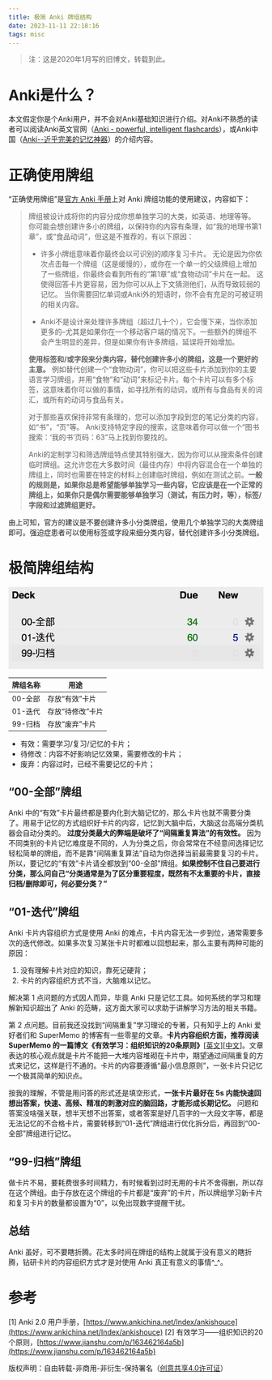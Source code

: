 ```yaml
---
title: 极简 Anki 牌组结构
date: 2023-11-11 22:18:16
tags: misc
---
```


> 注：这是2020年1月写的旧博文，转载到此。

# Anki是什么？
本文假定你是个Anki用户，并不会对Anki基础知识进行介绍。对Anki不熟悉的读者可以阅读Anki英文官网（[Anki - powerful, intelligent flashcards](https://apps.ankiweb.net/)），或Anki中国（[Anki--近乎完美的记忆神器](https://www.ankichina.net/anki20.html)）的介绍内容。

# 正确使用牌组
“正确使用牌组”是[官方 Anki 手册](https://www.ankichina.net/Index/ankishouce)上对 Anki 牌组功能的使用建议，内容如下：
>牌组被设计成将你的内容分成你想单独学习的大类，如英语、地理等等。 你可能会想创建许多小的牌组，以保持你的内容有条理，如“我的地理书第1章”，或“食品动词”，但这是不推荐的，有以下原因：
>
> - 许多小牌组意味着你最终会以可识别的顺序复习卡片。 无论是因为你依次点击每一个牌组（这是缓慢的），或你在一个单一的父级牌组上增加了一些牌组，你最终会看到所有的“第1章”或“食物动词”卡片在一起。 这使得回答卡片更容易，因为你可以从上下文猜测他们，从而导致较弱的记忆。 当你需要回忆单词或Anki外的短语时，你不会有充足的可被证明的相关内容。
> 
> - Anki不是设计来处理许多牌组（超过几十个），它会慢下来，当你添加更多的–尤其是如果你在一个移动客户端的情况下。一些额外的牌组不会产生明显的差异，但是如果你有许多牌组，延误将开始增加。
>
> **使用标签和/或字段来分类内容，替代创建许多小的牌组，这是一个更好的主意。** 例如替代创建一个“食物动词”，你可以把这些卡片添加到你的主要语言学习牌组，并用“食物”和“动词”来标记卡片。每个卡片可以有多个标签，这意味着你可以做的事情，如寻找所有的动词，或所有与食品有关的词汇，或所有的动词与食品有关。
>
>对于那些喜欢保持非常有条理的，您可以添加字段到您的笔记分类的内容，如“书”，“页”等。 Anki支持特定字段的搜索，这意味着你可以做一个“图书搜索：‘我的书’页码：63”马上找到你要找的。
>
>Anki的定制学习和筛选牌组特点使其特别强大，因为你可以从搜索条件创建临时牌组。这允许您在大多数时间（最佳内存）中将内容混合在一个单独的牌组上，同时也需要在特定的材料上创建临时牌组，例如在测试之前。**一般的规则是，如果你总是希望能够单独学习一些内容，它应该是在一个正常的牌组上，如果你只是偶尔需要能够单独学习（测试，有压力时，等），标签/字段和过滤牌组更好。**

由上可知，官方的建议是不要创建许多小分类牌组，使用几个单独学习的大类牌组即可。强迫症患者可以使用标签或字段来细分类内容，替代创建许多小分类牌组。

# 极简牌组结构
![极简Anki牌组结构](../images/extermely_simple_anki_struct.png)


|牌组名称|用途|
|-|-|
|00-全部|存放“有效”卡片|
|01-迭代|存放“待修改”卡片|
|99-归档|存放“废弃”卡片|

- 有效：需要学习/复习/记忆的卡片；
- 待修改：内容不好影响记忆效果，需要修改的卡片；
- 废弃：内容过时，已经不需要记忆的卡片；

## “00-全部”牌组
Anki 中的“有效”卡片最终都是要内化到大脑记忆的，那么卡片也就不需要分类了。用易于记忆的方式组织好卡片的内容，记忆到大脑中后，大脑这台高端分类机器会自动分类的。
**过度分类最大的弊端是破坏了“间隔重复算法”的有效性。** 因为不同类别的卡片记忆难度是不同的，人为分类之后，你会常常在不经意间选择记忆轻松简单的牌组，而不是靠“间隔重复算法”自动为你选择当前最需要复习的卡片。
所以，要记忆的“有效”卡片请全都放到“00-全部”牌组。**如果控制不住自己要进行分类，那么问自己“分类通常是为了区分重要程度，既然有不太重要的卡片，直接归档/删除即可，何必要分类？”**

## “01-迭代”牌组
Anki 卡片内容组织方式是使用 Anki 的难点，卡片内容无法一步到位，通常需要多次的迭代修改。如果多次复习某张卡片时都难以回想起来，那么主要有两种可能的原因：

1. 没有理解卡片对应的知识，靠死记硬背；
2. 卡片的内容组织方式不当，大脑难以记忆。 

解决第 1 点问题的方式因人而异，毕竟 Anki 只是记忆工具。如何系统的学习和理解新知识超出了 Anki 的范畴，这方面大家可以求助于讲解学习方法的相关书籍。

第 2 点问题。目前我还没找到“间隔重复”学习理论的专著，只有知乎上的 Anki 爱好者们和 SuperMemo 的博客有一些零星的文章。**卡片内容组织方面，推荐阅读 SuperMemo 的一篇博文《有效学习：组织知识的20条原则》**[[英文](https://www.supermemo.com/en/archives1990-2015/articles/20rules)][[中文](https://www.jianshu.com/p/163462164a5b)]。文章表达的核心观点就是卡片不能把一大堆内容堆砌在卡片中，期望通过间隔重复的方式来记忆，这样是行不通的。卡片的内容要遵循“最小信息原则”，一张卡片只记忆一个极其简单的知识点。

按我的理解，不管是用问答的形式还是填空形式，**一张卡片最好在 5s 内能快速回想出答案，快速、高频、精准的刺激对应的脑回路，才能形成长期记忆。** 问题和答案没啥强关联，想半天想不出答案，或者答案是好几百字的一大段文字等，都是无法记忆的不合格卡片，需要转移到“01-迭代”牌组进行优化拆分后，再回到“00-全部”牌组进行记忆。

## “99-归档”牌组
做卡片不易，要耗费很多时间精力，有时候看到过时无用的卡片不舍得删，所以存在这个牌组。由于存放在这个牌组的卡片都是“废弃”的卡片，所以牌组学习新卡片和复习卡片的数量都设置为“0”，以免出现数字提醒干扰。

## 总结
Anki 虽好，可不要瞎折腾。花太多时间在牌组的结构上就属于没有意义的瞎折腾，钻研卡片的内容组织方式才是对使用 Anki 真正有意义的事情^_^。

# 参考

[1] Anki 2.0 用户手册，[https://www.ankichina.net/Index/ankishouce](https://www.ankichina.net/Index/ankishouce)
[2] 有效学习——组织知识的20个原则，[https://www.jianshu.com/p/163462164a5b](https://www.jianshu.com/p/163462164a5b)

版权声明：自由转载-非商用-非衍生-保持署名（[创意共享4.0许可证](https://creativecommons.org/licenses/by-nc-nd/4.0/deed.zh-hans)）